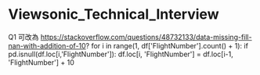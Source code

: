 # Viewsonic_Technical_Interview

Q1 可改為
https://stackoverflow.com/questions/48732133/data-missing-fill-nan-with-addition-of-10?
for i in range(1, df['FlightNumber'].count() + 1):
      if pd.isnull(df.loc[i,'FlightNumber']):
          df.loc[i, 'FlightNumber'] = df.loc[i-1, 'FlightNumber'] + 10
